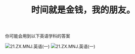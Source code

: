 ﻿---
title: 时间就是金钱，我的朋友。
time: 2020-10-1 19:59:59
tags: hide
cover: https://thirty-1302773433.cos.ap-nanjing.myqcloud.com/postcover/nguyen-dang-hoang-nhu-qDgTQOYk6B8-unsplash.jpg
---
你可能会用到以下英语学科的答案

![21.ZX.MNJ.英语(一)](https://thirty-1302773433.cos.ap-nanjing.myqcloud.com/post/photo-diary/homework-aanswer/yy1.1.jpg)
![21.ZX.MNJ.英语(一)](https://thirty-1302773433.cos.ap-nanjing.myqcloud.com/post/photo-diary/homework-aanswer/yy1.2.jpg)

